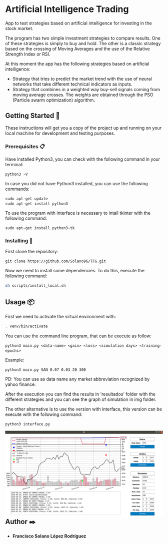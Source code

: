 # Artificial Intelligence Trading

App to test strategies based on artificial intelligence for investing in the stock market.

The program has two simple investment strategies to compare results. One of these strategies is simply to buy and hold. The other is a classic strategy based on the crossing of Moving Averages and the use of the Relative Strength Index or RSI.

At this moment the app has the following strategies based on artificial intelligence:
* Strategy that tries to predict the market trend with the use of neural networks that take different technical indicators as inputs.
* Strategy that combines in a weighted way buy-sell signals coming from moving average crosses. The weights are obtained through the PSO (Particle swarm optimization) algorithm.

## Getting Started 🚀

These instructions will get you a copy of the project up and running on your local machine for development and testing purposes. 

### Prerequisites 📋

Have installed Python3, you can check with the following command in your terminal:

```
python3 -V
```

In case you did not have Python3 installed, you can use the following commands:

```
sudo apt-get update
sudo apt-get install python3
```

To use the program with interface is necessary to intall tkinter with the following command:
```
sudo apt-get install python3-tk
```

### Installing 🔧

First clone the repository:
```
git clone https://github.com/Solano96/TFG.git
```

Now we need to install some dependencies. To do this, execute the following command:

```bash
sh scripts/install_local.sh
```

## Usage 📦

First we need to activate the virtual environment with:

```bash
. venv/bin/activate
```

You can use the command line program, that can be execute as follow:

```
python3 main.py <data-name> <gain> <loss> <simulation days> <training-epochs>
```

Example:

```
python3 main.py SAN 0.07 0.03 20 300
```

PD: You can use as data name any market abbreviation recognized by yahoo finance.

After the execution you can find the results in 'resultados' folder with the different strategies and you can see the graph of simulation in img folder.

The other alternative is to use the version with interface, this version can be execute with the following command:

```
python3 interface.py
```

<img src="docs/interfaz.png"
     style="float: left; margin-right: 10px;" />

## Author ✒️

* **Francisco Solano López Rodríguez**
